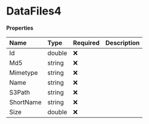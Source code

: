 # DataFiles4

**Properties**

| Name      | Type   | Required | Description |
| :-------- | :----- | :------- | :---------- |
| Id        | double | ❌       |             |
| Md5       | string | ❌       |             |
| Mimetype  | string | ❌       |             |
| Name      | string | ❌       |             |
| S3Path    | string | ❌       |             |
| ShortName | string | ❌       |             |
| Size      | double | ❌       |             |
